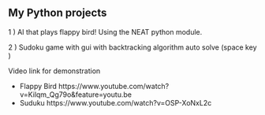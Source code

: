 
My Python projects
----------------------------------------------------------
1 ) AI that plays flappy bird! Using the NEAT python module.<br />

2 ) Sudoku game with gui with backtracking algorithm auto solve (space key )<br />

Video link for demonstration <br />
<ul>
<li>Flappy Bird https://www.youtube.com/watch?v=Kilqm_Qg79o&feature=youtu.be</li>
<li>Suduku   https://www.youtube.com/watch?v=OSP-XoNxL2c</li>
</ul>
